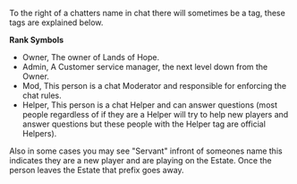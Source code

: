 To the right of a chatters name in chat there will sometimes be a tag, these tags are explained below.

**Rank Symbols**

*   Owner, The owner of Lands of Hope.
*   Admin, A Customer service manager, the next level down from the Owner. 
*   Mod, This person is a chat Moderator and responsible for enforcing the chat rules.
*   Helper, This person is a chat Helper and can answer questions (most people regardless of if they are a Helper will try to help new players and answer questions but these people with the Helper tag are official Helpers).

Also in some cases you may see "Servant" infront of someones name this indicates they are a new player and are playing on the Estate. Once the person leaves the Estate that prefix goes away.